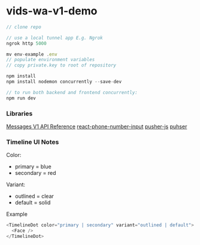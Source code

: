 # vids-wa-v1-demo

```js
// clone repo

// use a local tunnel app E.g. Ngrok
ngrok http 5000

mv env-example .env
// populate environment variables
// copy private.key to root of repository

npm install
npm install nodemon concurrently --save-dev

// to run both backend and frontend concurrently:
npm run dev
```

### Libraries

[Messages V1 API Reference](https://vonage-messages-v1.herokuapp.com/definitions/messages)
[react-phone-number-input](https://www.npmjs.com/package/react-phone-number-input)
[pusher-js](https://www.npmjs.com/package/pusher-js)
[puhser](https://www.npmjs.com/package/pusher)

### Timeline UI Notes

Color:

- primary = blue
- secondary = red

Variant:

- outlined = clear
- default = solid

Example
```js
<TimelineDot color="primary | secondary" variant="outlined | default">
  <Face />
</TimelineDot>
```
